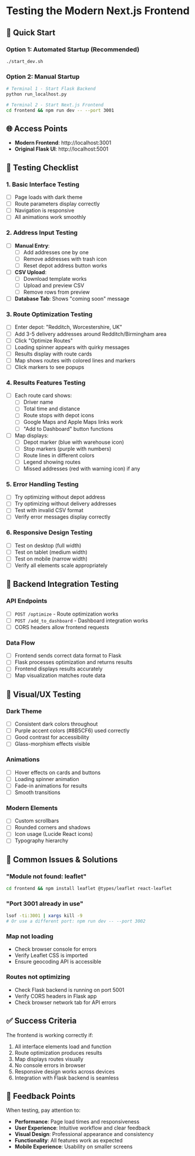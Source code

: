 # Testing the Modern Next.js Frontend

## 🚀 Quick Start

### Option 1: Automated Startup (Recommended)
```bash
./start_dev.sh
```

### Option 2: Manual Startup
```bash
# Terminal 1 - Start Flask Backend
python run_localhost.py

# Terminal 2 - Start Next.js Frontend
cd frontend && npm run dev -- --port 3001
```

## 🌐 Access Points

- **Modern Frontend**: http://localhost:3001
- **Original Flask UI**: http://localhost:5001

## 🧪 Testing Checklist

### 1. Basic Interface Testing
- [ ] Page loads with dark theme
- [ ] Route parameters display correctly
- [ ] Navigation is responsive
- [ ] All animations work smoothly

### 2. Address Input Testing
- [ ] **Manual Entry**:
  - [ ] Add addresses one by one
  - [ ] Remove addresses with trash icon
  - [ ] Reset depot address button works
- [ ] **CSV Upload**:
  - [ ] Download template works
  - [ ] Upload and preview CSV
  - [ ] Remove rows from preview
- [ ] **Database Tab**: Shows "coming soon" message

### 3. Route Optimization Testing
- [ ] Enter depot: "Redditch, Worcestershire, UK"
- [ ] Add 3-5 delivery addresses around Redditch/Birmingham area
- [ ] Click "Optimize Routes"
- [ ] Loading spinner appears with quirky messages
- [ ] Results display with route cards
- [ ] Map shows routes with colored lines and markers
- [ ] Click markers to see popups

### 4. Results Features Testing
- [ ] Each route card shows:
  - [ ] Driver name
  - [ ] Total time and distance
  - [ ] Route stops with depot icons
  - [ ] Google Maps and Apple Maps links work
  - [ ] "Add to Dashboard" button functions
- [ ] Map displays:
  - [ ] Depot marker (blue with warehouse icon)
  - [ ] Stop markers (purple with numbers)
  - [ ] Route lines in different colors
  - [ ] Legend showing routes
  - [ ] Missed addresses (red with warning icon) if any

### 5. Error Handling Testing
- [ ] Try optimizing without depot address
- [ ] Try optimizing without delivery addresses
- [ ] Test with invalid CSV format
- [ ] Verify error messages display correctly

### 6. Responsive Design Testing
- [ ] Test on desktop (full width)
- [ ] Test on tablet (medium width)
- [ ] Test on mobile (narrow width)
- [ ] Verify all elements scale appropriately

## 🔧 Backend Integration Testing

### API Endpoints
- [ ] `POST /optimize` - Route optimization works
- [ ] `POST /add_to_dashboard` - Dashboard integration works
- [ ] CORS headers allow frontend requests

### Data Flow
- [ ] Frontend sends correct data format to Flask
- [ ] Flask processes optimization and returns results
- [ ] Frontend displays results accurately
- [ ] Map visualization matches route data

## 🎨 Visual/UX Testing

### Dark Theme
- [ ] Consistent dark colors throughout
- [ ] Purple accent colors (#8B5CF6) used correctly
- [ ] Good contrast for accessibility
- [ ] Glass-morphism effects visible

### Animations
- [ ] Hover effects on cards and buttons
- [ ] Loading spinner animation
- [ ] Fade-in animations for results
- [ ] Smooth transitions

### Modern Elements
- [ ] Custom scrollbars
- [ ] Rounded corners and shadows
- [ ] Icon usage (Lucide React icons)
- [ ] Typography hierarchy

## 🐛 Common Issues & Solutions

### "Module not found: leaflet"
```bash
cd frontend && npm install leaflet @types/leaflet react-leaflet
```

### "Port 3001 already in use"
```bash
lsof -ti:3001 | xargs kill -9
# Or use a different port: npm run dev -- --port 3002
```

### Map not loading
- Check browser console for errors
- Verify Leaflet CSS is imported
- Ensure geocoding API is accessible

### Routes not optimizing
- Check Flask backend is running on port 5001
- Verify CORS headers in Flask app
- Check browser network tab for API errors

## ✅ Success Criteria

The frontend is working correctly if:
1. All interface elements load and function
2. Route optimization produces results
3. Map displays routes visually
4. No console errors in browser
5. Responsive design works across devices
6. Integration with Flask backend is seamless

## 📝 Feedback Points

When testing, pay attention to:
- **Performance**: Page load times and responsiveness
- **User Experience**: Intuitive workflow and clear feedback
- **Visual Design**: Professional appearance and consistency
- **Functionality**: All features work as expected
- **Mobile Experience**: Usability on smaller screens